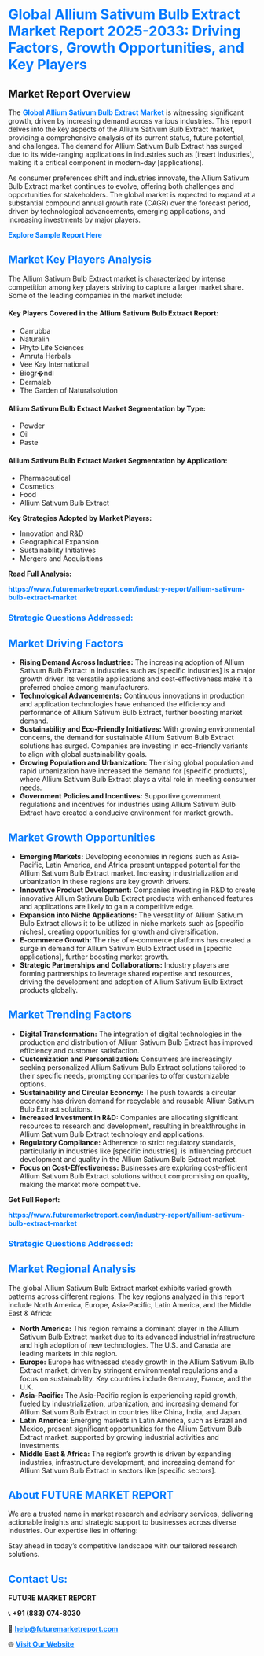 <h1 style="color: #007BFF;">Global Allium Sativum Bulb Extract Market Report 2025-2033: Driving Factors, Growth Opportunities, and Key Players</h1>

<section id="overview">
<h2>Market Report Overview</h2>
<p>The <a href="https://www.futuremarketreport.com/industry-report/allium-sativum-bulb-extract-market" style="color: #007BFF; text-decoration: none;"><strong>Global Allium Sativum Bulb Extract Market</strong></a> is witnessing significant growth, driven by increasing demand across various industries. This report delves into the key aspects of the Allium Sativum Bulb Extract market, providing a comprehensive analysis of its current status, future potential, and challenges. The demand for Allium Sativum Bulb Extract has surged due to its wide-ranging applications in industries such as [insert industries], making it a critical component in modern-day [applications].</p>
<p>As consumer preferences shift and industries innovate, the Allium Sativum Bulb Extract market continues to evolve, offering both challenges and opportunities for stakeholders. The global market is expected to expand at a substantial compound annual growth rate (CAGR) over the forecast period, driven by technological advancements, emerging applications, and increasing investments by major players.</p>
</section>

<section id="overview">
<p><a href="https://www.futuremarketreport.com/request-sample/reportId=119695" style="color: #007BFF; text-decoration: none;"><strong>Explore Sample Report Here</strong></a></p>
</section>

<section id="key-players">
<h2 style="color: #007BFF;">Market Key Players Analysis</h2>
<p>The Allium Sativum Bulb Extract market is characterized by intense competition among key players striving to capture a larger market share. Some of the leading companies in the market include:</p>
<h4>Key Players Covered in the Allium Sativum Bulb Extract Report:</h4>
<ul><li>Carrubba</li><li>Naturalin</li><li>Phyto Life Sciences</li><li>Amruta Herbals</li><li>Vee Kay International</li><li>Biogr�ndl</li><li>Dermalab</li><li>The Garden of Naturalsolution</li></ul>
<h4>Allium Sativum Bulb Extract Market Segmentation by Type:</h4>
<ul><li>Powder</li><li>Oil</li><li>Paste</li></ul>

<h4>Allium Sativum Bulb Extract Market Segmentation by Application:</h4>
<ul><li>Pharmaceutical</li><li>Cosmetics</li><li>Food</li><li>Allium Sativum Bulb Extract</li></ul>
<p><strong>Key Strategies Adopted by Market Players:</strong></p>
<ul>
<li>Innovation and R&D</li>
<li>Geographical Expansion</li>
<li>Sustainability Initiatives</li>
<li>Mergers and Acquisitions</li>
</ul>
</section>

<section>
<p><strong>Read Full Analysis: </strong></p><a href="https://www.futuremarketreport.com/industry-report/allium-sativum-bulb-extract-market" style="color: #007BFF; text-decoration: none;"><strong>https://www.futuremarketreport.com/industry-report/allium-sativum-bulb-extract-market</strong></a>
<h3 style="color: #007BFF;">Strategic Questions Addressed:</h3>
</section>

<section id="driving-factors">
<h2 style="color: #007BFF;">Market Driving Factors</h2>
<ul>
<li><strong>Rising Demand Across Industries:</strong> The increasing adoption of Allium Sativum Bulb Extract in industries such as [specific industries] is a major growth driver. Its versatile applications and cost-effectiveness make it a preferred choice among manufacturers.</li>
<li><strong>Technological Advancements:</strong> Continuous innovations in production and application technologies have enhanced the efficiency and performance of Allium Sativum Bulb Extract, further boosting market demand.</li>
<li><strong>Sustainability and Eco-Friendly Initiatives:</strong> With growing environmental concerns, the demand for sustainable Allium Sativum Bulb Extract solutions has surged. Companies are investing in eco-friendly variants to align with global sustainability goals.</li>
<li><strong>Growing Population and Urbanization:</strong> The rising global population and rapid urbanization have increased the demand for [specific products], where Allium Sativum Bulb Extract plays a vital role in meeting consumer needs.</li>
<li><strong>Government Policies and Incentives:</strong> Supportive government regulations and incentives for industries using Allium Sativum Bulb Extract have created a conducive environment for market growth.</li>
</ul>
</section>

<section id="growth-opportunities">
<h2 style="color: #007BFF;">Market Growth Opportunities</h2>
<ul>
<li><strong>Emerging Markets:</strong> Developing economies in regions such as Asia-Pacific, Latin America, and Africa present untapped potential for the Allium Sativum Bulb Extract market. Increasing industrialization and urbanization in these regions are key growth drivers.</li>
<li><strong>Innovative Product Development:</strong> Companies investing in R&D to create innovative Allium Sativum Bulb Extract products with enhanced features and applications are likely to gain a competitive edge.</li>
<li><strong>Expansion into Niche Applications:</strong> The versatility of Allium Sativum Bulb Extract allows it to be utilized in niche markets such as [specific niches], creating opportunities for growth and diversification.</li>
<li><strong>E-commerce Growth:</strong> The rise of e-commerce platforms has created a surge in demand for Allium Sativum Bulb Extract used in [specific applications], further boosting market growth.</li>
<li><strong>Strategic Partnerships and Collaborations:</strong> Industry players are forming partnerships to leverage shared expertise and resources, driving the development and adoption of Allium Sativum Bulb Extract products globally.</li>
</ul>
</section>

<section id="trending-factors">
<h2 style="color: #007BFF;">Market Trending Factors</h2>
<ul>
<li><strong>Digital Transformation:</strong> The integration of digital technologies in the production and distribution of Allium Sativum Bulb Extract has improved efficiency and customer satisfaction.</li>
<li><strong>Customization and Personalization:</strong> Consumers are increasingly seeking personalized Allium Sativum Bulb Extract solutions tailored to their specific needs, prompting companies to offer customizable options.</li>
<li><strong>Sustainability and Circular Economy:</strong> The push towards a circular economy has driven demand for recyclable and reusable Allium Sativum Bulb Extract solutions.</li>
<li><strong>Increased Investment in R&D:</strong> Companies are allocating significant resources to research and development, resulting in breakthroughs in Allium Sativum Bulb Extract technology and applications.</li>
<li><strong>Regulatory Compliance:</strong> Adherence to strict regulatory standards, particularly in industries like [specific industries], is influencing product development and quality in the Allium Sativum Bulb Extract market.</li>
<li><strong>Focus on Cost-Effectiveness:</strong> Businesses are exploring cost-efficient Allium Sativum Bulb Extract solutions without compromising on quality, making the market more competitive.</li>
</ul>
</section>

<section>
<p><strong>Get Full Report: </strong></p><a href="https://www.futuremarketreport.com/industry-report/allium-sativum-bulb-extract-market" style="color: #007BFF; text-decoration: none;"><strong>https://www.futuremarketreport.com/industry-report/allium-sativum-bulb-extract-market</strong></a>
<h3 style="color: #007BFF;">Strategic Questions Addressed:</h3>
</section>


<section id="regional-analysis">
<h2 style="color: #007BFF;">Market Regional Analysis</h2>
<p>The global Allium Sativum Bulb Extract market exhibits varied growth patterns across different regions. The key regions analyzed in this report include North America, Europe, Asia-Pacific, Latin America, and the Middle East & Africa:</p>
<ul>
<li><strong>North America:</strong> This region remains a dominant player in the Allium Sativum Bulb Extract market due to its advanced industrial infrastructure and high adoption of new technologies. The U.S. and Canada are leading markets in this region.</li>
<li><strong>Europe:</strong> Europe has witnessed steady growth in the Allium Sativum Bulb Extract market, driven by stringent environmental regulations and a focus on sustainability. Key countries include Germany, France, and the U.K.</li>
<li><strong>Asia-Pacific:</strong> The Asia-Pacific region is experiencing rapid growth, fueled by industrialization, urbanization, and increasing demand for Allium Sativum Bulb Extract in countries like China, India, and Japan.</li>
<li><strong>Latin America:</strong> Emerging markets in Latin America, such as Brazil and Mexico, present significant opportunities for the Allium Sativum Bulb Extract market, supported by growing industrial activities and investments.</li>
<li><strong>Middle East & Africa:</strong> The region’s growth is driven by expanding industries, infrastructure development, and increasing demand for Allium Sativum Bulb Extract in sectors like [specific sectors].</li>
</ul>
</section>

<footer>
<h2 style="color: #007BFF;">About FUTURE MARKET REPORT</h2>
<p>We are a trusted name in market research and advisory services, delivering actionable insights and strategic support to businesses across diverse industries. Our expertise lies in offering:</p>

<p>Stay ahead in today’s competitive landscape with our tailored research solutions.</p>

<h2 style="color: #007BFF;">Contact Us:</h2>
<p><strong>FUTURE MARKET REPORT</strong></p>
<p>📞 <strong>+91 (883) 074-8030</strong></p>
<p>📧 <strong><a href="mailto:help@futuremarketreport.com" style="color: #007BFF;">help@futuremarketreport.com</a></strong></p>
<p>🌐 <strong><a href="https://www.futuremarketreport.com/" style="color: #007BFF;">Visit Our Website</a></strong></p>
</footer>